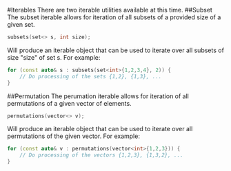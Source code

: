 #Iterables
There are two iterable utilities available at this time.
##Subset
The subset iterable allows for iteration of all subsets of a provided size of a given set.
``` c++
subsets(set<> s, int size);
```
Will produce an iterable object that can be used to iterate over all subsets of size "size" of set s. For example:
``` c++
for (const auto& s : subsets(set<int>{1,2,3,4}, 2)) {
	// Do processing of the sets {1,2}, {1,3}, ...
}
```
##Permutation
The perumation iterable allows for iteration of all permutations of a given vector of elements.
``` c++
permutations(vector<> v);
```
Will produce an iterable object that can be used to iterate over all permutations of the given vector. For example:
``` c++
for (const auto& v : permutations(vector<int>{1,2,3})) {
	// Do processing of the vectors {1,2,3}, {1,3,2}, ...
}
```